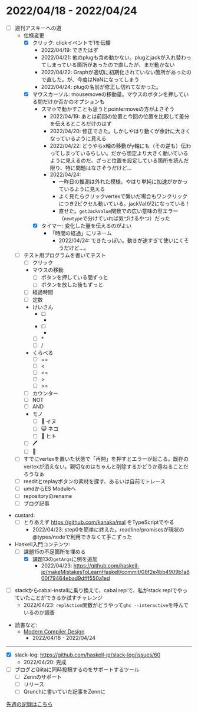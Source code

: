 # 2022/04/18 - 2022/04/24

- [ ] 週刊アスキーへの道
    - 仕様変更
        - [x] クリック: clickイベントで1を伝播
            - 2022/04/19: できたはず
            - 2022/04/21: 他のplugも含め動かない。plugとjackが入れ替わってしまっている箇所があったので直したが、まだ動かない
            - 2022/04/22: Graphが適切に初期化されていない箇所があったので直した。が、今度はNaNになってしまう
            - 2022/04/24: plugの名前が修正し切れてなかった。
        - [x] マウスカーソル: mousemoveの移動量。マウスのボタンを押している間だけか否かのオプションも
            - スマホで動かすことも思うとpointermoveの方がよさそう
                - 2022/04/19: あとは前回の位置と今回の位置を比較して差分を伝えるところだけのはず
                - 2022/04/20: 修正できた。しかしやはり動くが余計に大きくなっているように見える
                - 2022/04/22: どうやらx軸の移動がy軸にも（その逆も）伝わってしまっているらしい。だから想定より大きく動いているように見えるのだ。ざっと位置を設定している箇所を読んだ限り、特に問題はなさそうだけど...
                - 2022/04/24:
                    - 一昨日の推測は外れた模様。やはり単純に加速がかかっているように見える
                    - よく見たらクリックvertexで繋いだ場合もワンクリックにつき2ピクセル動いている。jackValが2になっている！
                    - 直せた。`getJackValue`関数での広い意味の型エラー（`newtype`で分けていれば気づけるやつ）だった
            - [x] タイマー: 変化した量を伝えるのがよい
                - 「時間の経過」にリネーム
                    - 2022/04/24: できたっぽい。動きが速すぎて使いにくそうだけど...。
    - [ ] テスト用プログラムを書いてテスト
        - [ ] クリック
        - マウスの移動
            - [ ] ボタンを押している間ずっと
            - [ ] ボタンを放した後もずっと
        - [ ] 経過時間
        - [ ] 定数
        - けいさん
            - [ ] +
            - [ ] -
            - [ ] \*
            - [ ] /
        - くらべる
            - [ ] ==
            - [ ] \<
            - [ ] \<=
            - [ ] \>
            - [ ] \>=
        - [ ] カウンター
        - [ ] NOT
        - [ ] AND
        - モノ
            - [ ] 🐶 イヌ
            - [ ] 😺 ネコ
            - [ ] 🙂 ヒト
        - [ ] 🖊
        - [ ] 🔁
    - [ ] すでにvertexを置いた状態で「再開」を押すとエラーが起こる。既存のvertexが消えない。親切なのはちゃんと削除するかどうか尋ねることだろうなぁ
    - [ ] reeditとreplayボタンの素材を探す、あるいは自前でトレース
    - [ ] umdからES Moduleへ
    - [ ] repositoryのrename
    - [ ] ブログ記事
- custard:
    - [ ] とりあえず <https://github.com/kanaka/mal> をTypeScriptでやる
        - 2022/04/23: step0を簡単に終えた。readline/promisesが現状の@types/nodeで利用できなくて手こずった
- Haskell入門コンテンツ:
    - [ ] 課題15の不足箇所を埋める
        - [x] 課題13の`getArgs`に例を追加
            - 2022/04/23: <https://github.com/haskell-jp/makeMistakesToLearnHaskell/commit/08f2e4bb4909b1a800f79464ebad9dfff550a1ed>
- [ ] stackからcabal-installに乗り換えて、cabal replで、私がstack replでやっていたことができるか試すチャレンジ
    - 2022/04/23: `replAction`関数がどうやって`ghc --interactive`を呼んでいるのか調査
- 読書など:
    - [Modern Compiler Design](https://www.springer.com/jp/book/9781461446989)
        - 2022/04/18 - 2022/04/24

------

- [x] slack-log: <https://github.com/haskell-jp/slack-log/issues/60>
    - 2022/04/20: 完成
- [ ] ブログとQiitaに同時投稿するのをサポートするツール
    - [ ] Zennのサポート
    - [ ] リリース
    - [ ] Qrunchに書いていた記事をZennに

[先週の記録はこちら](https://github.com/igrep/daily-commits/blob/1ac7edadb641fe841c020eff62f16d91f6e3de65/yesterday.md)
